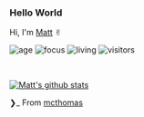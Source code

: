### Hello World
Hi, I'm [Matt](https://mcthomas.github.io) ✌︎

![age](https://img.shields.io/badge/age-22-blue)
![focus](https://img.shields.io/badge/focus-software_dev-brightgreen)
![living](https://img.shields.io/badge/living-Madison-red)
![visitors](https://mcthomas-visitor-badge.glitch.me/badge?page_id=mcthomas.github.profile)

<br />

[![Matt's github stats](https://github-readme-stats.vercel.app/api?username=mcthomas&show_icons=true)](https://github.com/mcthomas)


❯_ From [mcthomas](https://github.com/mcthomas)
